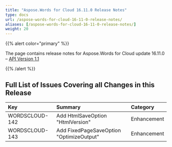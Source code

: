 ```yaml
---
title: "Aspose.Words for Cloud 16.11.0 Release Notes"
type: docs
url: /aspose-words-for-cloud-16-11-0-release-notes/
aliases: [/aspose-words-for-cloud-16-11-0-release-notes/]
weight: 20
---
```


{{% alert color="primary" %}} 

The page contains release notes for Aspose.Words for Cloud update 16.11.0 – [API Version 1.1](http://api.aspose.com/v1.1/swagger/ui/index)

{{% /alert %}} 
## Full List of Issues Covering all Changes in this Release

|Key |Summary |Category |
| :- | :- | :- |
|WORDSCLOUD-142 |Add HtmlSaveOption "HtmlVersion" |Enhancement |
|WORDSCLOUD-143 |Add FixedPageSaveOption "OptimizeOutput" |Enhancement |

